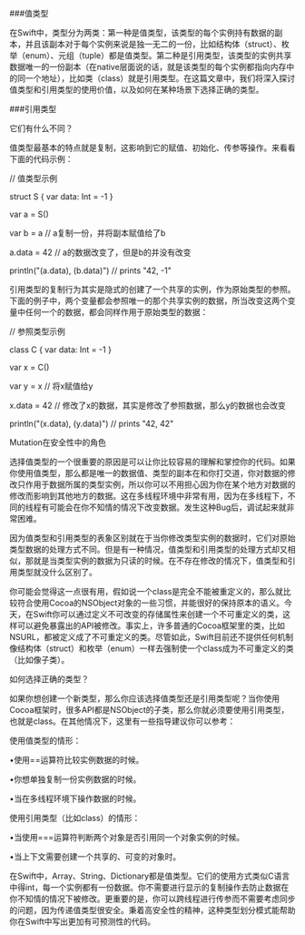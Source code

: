 ###值类型

在Swift中，类型分为两类：第一种是值类型，该类型的每个实例持有数据的副本，并且该副本对于每个实例来说是独一无二的一份，比如结构体（struct）、枚举（enum）、元组（tuple）都是值类型。第二种是引用类型，该类型的实例共享数据唯一的一份副本（在native层面说的话，就是该类型的每个实例都指向内存中的同一个地址），比如类（class）就是引用类型。在这篇文章中，我们将深入探讨值类型和引用类型的使用价值，以及如何在某种场景下选择正确的类型。


###引用类型


它们有什么不同？

值类型最基本的特点就是复制，这影响到它的赋值、初始化、传参等操作。来看看下面的代码示例：

// 值类型示例

struct S { var data: Int = -1 }

var a = S()

var b = a // a复制一份，并将副本赋值给了b

a.data = 42 // a的数据改变了，但是b的并没有改变

println("\(a.data), \(b.data)") // prints "42, -1"



引用类型的复制行为其实是隐式的创建了一个共享的实例，作为原始类型的参照。下面的例子中，两个变量都会参照唯一的那个共享实例的数据，所当改变这两个变量中任何一个的数据，都会同样作用于原始类型的数据：

// 参照类型示例

class C { var data: Int = -1 }

var x = C()

var y = x // 将x赋值给y

x.data = 42 // 修改了x的数据，其实是修改了参照数据，那么y的数据也会改变 

println("\(x.data), \(y.data)") // prints "42, 42"



Mutation在安全性中的角色

选择值类型的一个很重要的原因是可以让你比较容易的理解和掌控你的代码。如果你使用值类型，那么都是唯一的数据值、类型的副本在和你打交道，你对数据的修改只作用于数据所属的类型实例，所以你可以不用担心因为你在某个地方对数据的修改而影响到其他地方的数据。这在多线程环境中非常有用，因为在多线程下，不同的线程有可能会在你不知情的情况下改变数据。发生这种Bug后，调试起来就非常困难。



因为值类型和引用类型的表象区别就在于当你修改类型实例的数据时，它们对原始类型数据的处理方式不同。但是有一种情况，值类型和引用类型的处理方式却又相似，那就是当类型实例的数据为只读的时候。在不存在修改的情况下，值类型和引用类型就没什么区别了。



你可能会觉得这一点很有用，假如说一个class是完全不能被重定义的，那么就比较符合使用Cocoa的NSObject对象的一些习惯，并能很好的保持原本的语义。今天，在Swift你可以通过定义不可改变的存储属性来创建一个不可重定义的类，这样可以避免暴露出的API被修改。事实上，许多普通的Cocoa框架里的类，比如NSURL，都被定义成了不可重定义的类。尽管如此，Swift目前还不提供任何机制像结构体（struct）和枚举（enum）一样去强制使一个class成为不可重定义的类（比如像子类）。



如何选择正确的类型？

如果你想创建一个新类型，那么你应该选择值类型还是引用类型呢？当你使用Cocoa框架时，很多API都是NSObject的子类，那么你就必须要使用引用类型，也就是class。在其他情况下，这里有一些指导建议你可以参考：



使用值类型的情形：

•使用==运算符比较实例数据的时候。

•你想单独复制一份实例数据的时候。

•当在多线程环境下操作数据的时候。



使用引用类型（比如class）的情形：

•当使用===运算符判断两个对象是否引用同一个对象实例的时候。

•当上下文需要创建一个共享的、可变的对象时。



在Swift中，Array、String、Dictionary都是值类型。它们的使用方式类似C语言中得int，每一个实例都有一份数据。你不需要进行显示的复制操作去防止数据在你不知情的情况下被修改。更重要的是，你可以跨线程进行传参而不需要考虑同步的问题，因为传递值类型很安全。秉着高安全性的精神，这种类型划分模式能帮助你在Swift中写出更加有可预测性的代码。

